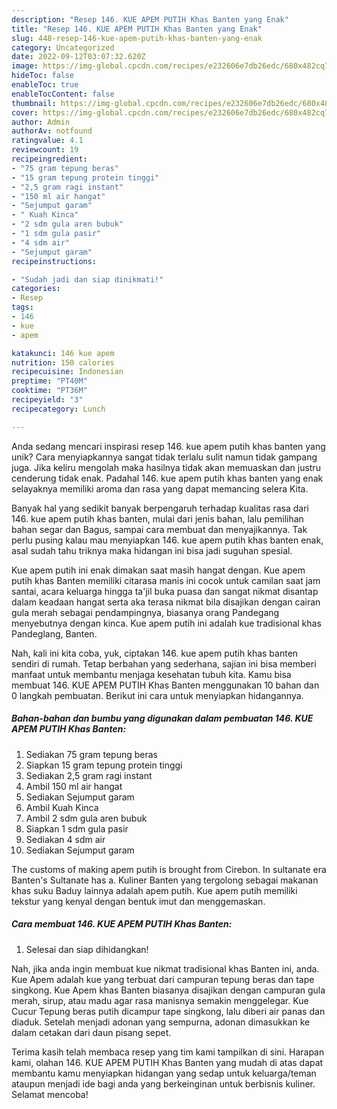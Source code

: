 ```yaml
---
description: "Resep 146. KUE APEM PUTIH Khas Banten yang Enak"
title: "Resep 146. KUE APEM PUTIH Khas Banten yang Enak"
slug: 448-resep-146-kue-apem-putih-khas-banten-yang-enak
category: Uncategorized
date: 2022-09-12T03:07:32.620Z
image: https://img-global.cpcdn.com/recipes/e232606e7db26edc/680x482cq70/146-kue-apem-putih-khas-banten-foto-resep-utama.jpg
hideToc: false
enableToc: true
enableTocContent: false
thumbnail: https://img-global.cpcdn.com/recipes/e232606e7db26edc/680x482cq70/146-kue-apem-putih-khas-banten-foto-resep-utama.jpg
cover: https://img-global.cpcdn.com/recipes/e232606e7db26edc/680x482cq70/146-kue-apem-putih-khas-banten-foto-resep-utama.jpg
author: Admin
authorAv: notfound
ratingvalue: 4.1
reviewcount: 19
recipeingredient:
- "75 gram tepung beras"
- "15 gram tepung protein tinggi"
- "2,5 gram ragi instant"
- "150 ml air hangat"
- "Sejumput garam"
- " Kuah Kinca"
- "2 sdm gula aren bubuk"
- "1 sdm gula pasir"
- "4 sdm air"
- "Sejumput garam"
recipeinstructions:

- "Sudah jadi dan siap dinikmati!"
categories:
- Resep
tags:
- 146
- kue
- apem

katakunci: 146 kue apem 
nutrition: 150 calories
recipecuisine: Indonesian
preptime: "PT40M"
cooktime: "PT36M"
recipeyield: "3"
recipecategory: Lunch

---
```





Anda sedang mencari inspirasi resep 146. kue apem putih khas banten yang unik? Cara menyiapkannya sangat tidak terlalu sulit namun tidak gampang juga. Jika keliru mengolah maka hasilnya tidak akan memuaskan dan justru cenderung tidak enak. Padahal 146. kue apem putih khas banten yang enak selayaknya memiliki aroma dan rasa yang dapat memancing selera Kita.





Banyak hal yang sedikit banyak berpengaruh terhadap kualitas rasa dari 146. kue apem putih khas banten, mulai dari jenis bahan, lalu pemilihan bahan segar dan Bagus, sampai cara membuat dan menyajikannya. Tak perlu pusing kalau mau menyiapkan 146. kue apem putih khas banten enak,      asal sudah tahu triknya maka hidangan ini bisa jadi suguhan spesial.














Kue apem putih ini enak dimakan saat masih hangat dengan. Kue apem putih khas Banten memiliki citarasa manis ini cocok untuk camilan saat jam santai, acara keluarga hingga ta&#39;jil buka puasa dan sangat nikmat disantap dalam keadaan hangat serta aka terasa nikmat bila disajikan dengan cairan gula merah sebagai pendampingnya, biasanya orang Pandegang menyebutnya dengan kinca. Kue apem putih ini adalah kue tradisional khas Pandeglang, Banten.






Nah, kali ini kita coba, yuk, ciptakan 146. kue apem putih khas banten sendiri di rumah. Tetap berbahan yang sederhana, sajian ini bisa memberi manfaat untuk membantu menjaga kesehatan tubuh kita. Kamu bisa membuat 146. KUE APEM PUTIH Khas Banten menggunakan 10 bahan dan 0 langkah pembuatan. Berikut ini cara untuk menyiapkan hidangannya.

<!--inarticleads1-->

##### Bahan-bahan dan bumbu yang digunakan dalam pembuatan 146. KUE APEM PUTIH Khas Banten:

1. Sediakan 75 gram tepung beras
1. Siapkan 15 gram tepung protein tinggi
1. Sediakan 2,5 gram ragi instant
1. Ambil 150 ml air hangat
1. Sediakan Sejumput garam
1. Ambil  Kuah Kinca
1. Ambil 2 sdm gula aren bubuk
1. Siapkan 1 sdm gula pasir
1. Sediakan 4 sdm air
1. Sediakan Sejumput garam


The customs of making apem putih is brought from Cirebon. In sultanate era Banten&#39;s Sultanate has a. Kuliner Banten yang tergolong sebagai makanan khas suku Baduy lainnya adalah apem putih. Kue apem putih memiliki tekstur yang kenyal dengan bentuk imut dan menggemaskan. 

<!--inarticleads2-->

##### Cara membuat 146. KUE APEM PUTIH Khas Banten:


1. Selesai dan siap dihidangkan!

Nah, jika anda ingin membuat kue nikmat tradisional khas Banten ini, anda. Kue Apem adalah kue yang terbuat dari campuran tepung beras dan tape singkong. Kue Apem khas Banten biasanya disajikan dengan campuran gula merah, sirup, atau madu agar rasa manisnya semakin menggelegar. Kue Cucur Tepung beras putih dicampur tape singkong, lalu diberi air panas dan diaduk. Setelah menjadi adonan yang sempurna, adonan dimasukkan ke dalam cetakan dari daun pisang sepet. 

Terima kasih telah membaca resep yang tim kami tampilkan di sini. Harapan kami, olahan 146. KUE APEM PUTIH Khas Banten yang mudah di atas dapat membantu kamu menyiapkan hidangan yang sedap untuk keluarga/teman ataupun menjadi ide bagi anda yang berkeinginan untuk berbisnis kuliner. Selamat mencoba!
